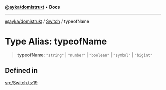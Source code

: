 [**@ayka/domistrukt**](../../../README.md) • **Docs**

***

[@ayka/domistrukt](../../../globals.md) / [Switch](../README.md) / typeofName

# Type Alias: typeofName

> **typeofName**: `"string"` \| `"number"` \| `"boolean"` \| `"symbol"` \| `"bigint"`

## Defined in

[src/Switch.ts:19](https://github.com/AndreyMork/domistrukt/blob/a3a0cb5c43a16ed6506fbb5003dcad527e48abe7/src/Switch.ts#L19)
